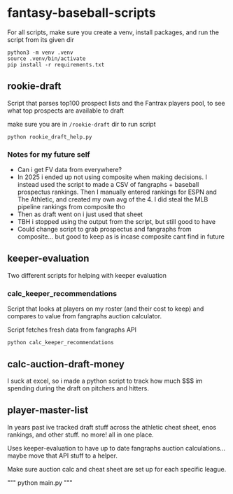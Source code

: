 # fantasy-baseball-scripts

For all scripts, make sure you create a venv, install packages, and run the script from its given dir

```
python3 -m venv .venv
source .venv/bin/activate
pip install -r requirements.txt
```

## rookie-draft

Script that parses top100 prospect lists and the Fantrax players pool, to see what top prospects are available to draft

make sure you are in `/rookie-draft` dir to run script

```
python rookie_draft_help.py
```

### Notes for my future self

- Can i get FV data from everywhere?
- In 2025 i ended up not using composite when making decisions. I instead used the script to made a CSV of fangraphs + baseball prospectus rankings. Then I manually entered rankings for ESPN and The Athletic, and created my own avg of the 4. I did steal the MLB pipeline rankings from composite tho
- Then as draft went on i just used that sheet
- TBH i stopped using the output from the script, but still good to have
- Could change script to grab prospectus and fangraphs from composite... but good to keep as is incase composite cant find in future

## keeper-evaluation

Two different scripts for helping with keeper evaluation

### calc_keeper_recommendations

Script that looks at players on my roster (and their cost to keep) and compares to value from fangraphs auction calculator.

Script fetches fresh data from fangraphs API

```
python calc_keeper_recommendations
```

## calc-auction-draft-money

I suck at excel, so i made a python script to track how much $$$ im spending during the draft on pitchers and hitters.

## player-master-list

In years past ive tracked draft stuff across the athletic cheat sheet, enos rankings, and other stuff. no more! all in one place.

Uses keeper-evaluation to have up to date fangraphs auction calculations... maybe move that API stuff to a helper.

Make sure auction calc and cheat sheet are set up for each specific league.

"""
python main.py
"""
